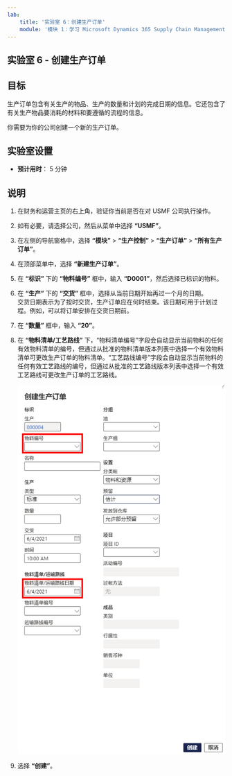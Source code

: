 ```yaml
---
lab:
    title: '实验室 6：创建生产订单'
    module: '模块 1：学习 Microsoft Dynamics 365 Supply Chain Management 的基础知识'
---
```


## 实验室 6 - 创建生产订单

## 目标

生产订单包含有关生产的物品、生产的数量和计划的完成日期的信息。它还包含了有关生产物品要消耗的材料和要遵循的流程的信息。

你需要为你的公司创建一个新的生产订单。

## 实验室设置

   - **预计用时**： 5 分钟

## 说明

1. 在财务和运营主页的右上角，验证你当前是否在对 USMF 公司执行操作。

1. 如有必要，请选择公司，然后从菜单中选择 **“USMF”**。

1. 在左侧的导航窗格中，选择 **“模块”** > **“生产控制”** > **“生产订单”** > **“所有生产订单”**。

1. 在顶部菜单中，选择 **“新建生产订单”**。

1. 在 **“标识”** 下的 **“物料编号”** 框中，输入 **“D0001”**，然后选择已标识的物料。

1. 在 **“生产”** 下的 **“交货”** 框中，选择从当前日期开始再过一个月的日期。  
    交货日期表示为了按时交货，生产订单应在何时结束。该日期可用于计划过程。例如，可以将订单安排在交货日期前。

1. 在 **“数量”** 框中，输入 **“20”**。

1. 在 **“物料清单/工艺路线”** 下，“物料清单编号”字段会自动显示当前物料的任何有效物料清单的编号，但通过从批准的物料清单版本列表中选择一个有效物料清单可更改生产订单的物料清单。“工艺路线编号”字段会自动显示当前物料的任何有效工艺路线的编号，但通过从批准的工艺路线版本列表中选择一个有效工艺路线可更改生产订单的工艺路线。

    ![显示完整“创建生产订单”窗格的屏幕图像](./media/lp1-m4-new-production-order-pane.png)

1. 选择 **“创建”**。
